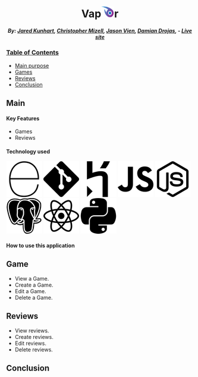 <h1 align="center"> Vap<img src="react-app/public/static/images/vapor_logo.png" height="30px" width="35px"></img>r </h1>

<h5 align="center">  By:  <a href="https://github.com/Jared-Kunhart">Jared Kunhart</a>, <a href="https://github.com/Cmizell186">Christopher Mizell</a>, <a href="https://github.com/JDVien">Jason Vien</a>, <a href="https://github.com/JayDrojas">Damian Drojas</a>, - <a href="https://vaporgamesapp.herokuapp.com/"><i>Live site</i></h5>

### Table of Contents
- [Main purpose](#main)
- [Games](#Games)
- [Reviews](#reviews)
- [Conclusion](#conclusion)

## Main

#### Key Features
- Games
- Reviews

#### Technology used

![alt text](https://github.com/Workshape/tech-icons/blob/master/icons/expressjs.svg)
![alt text](https://github.com/Workshape/tech-icons/blob/master/icons/git.svg)
![alt text](https://github.com/Workshape/tech-icons/blob/master/icons/heroku.svg)
![alt text](https://github.com/Workshape/tech-icons/blob/master/icons/javascript.svg)
![alt text](https://github.com/Workshape/tech-icons/blob/master/icons/nodejs.svg)
![alt text](https://github.com/Workshape/tech-icons/blob/master/icons/postgres.svg)
![alt text](https://github.com/Workshape/tech-icons/blob/master/icons/react.svg)
![alt text](https://github.com/Workshape/tech-icons/blob/master/icons/python.svg)

#### How to use this application

## Game
  - View a Game.
  - Create a Game.
  - Edit a Game.
  - Delete a Game.

## Reviews
  - View reviews.
  - Create reviews.
  - Edit reviews.
  - Delete reviews.

## Conclusion
